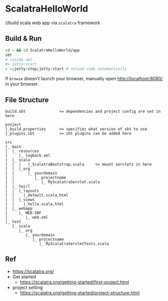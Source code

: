 # ScalatraHelloWorld
//build scala web app via `scalatra` framework


## Build & Run ##

```bash
cd ~ && cd ScalatraHelloWorld/app
sbt 
# inside sbt
#> jetty:start
> ~;jetty:stop;jetty:start # reload code automatically
```
If `browse` doesn't launch your browser, manually open [http://localhost:8080/](http://localhost:8080/) in your browser.

## File Structure ##
```
build.sbt               <= dependencies and project config are set in here

project
|_build.properties      <= specifies what version of sbt to use
|_plugins.sbt           <= sbt plugins can be added here

src
|_ main
|  |_ resources
|     |_ logback.xml
|  |_ scala
|  |  |   |_ScalatraBootstrap.scala     <= mount servlets in here
|  |  |_org
|  |      |_ yourdomain
|  |         |_ projectname
|  |            |_ MyScalatraServlet.scala
|  |_ twirl
|  |  |_layouts
|  |    |_default.scala.html
|  |  |_views
|  |    |_hello.scala.html
|  |_ webapp
|     |_ WEB-INF
|        |_ web.xml
|_ test
   |_ scala
      |_ org
         |_ yourdomain
            |_ projectname
               |_ MyScalatraServletTests.scala
```

## Ref ## 
- https://scalatra.org/
- Get started 
	- https://scalatra.org/getting-started/first-project.html
- project setting 
	- https://scalatra.org/getting-started/project-structure.html
